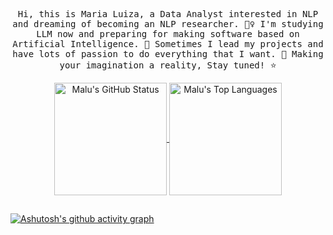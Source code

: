 <!--Customizing
<samp> </samp> 사이에 내용 수정 가능-->
<p align="center">
  <samp>
    Hi, this is Maria Luiza, a Data Analyst interested in NLP and dreaming of becoming an NLP researcher. 🙋‍♀️ I'm studying LLM now and preparing for making software based on Artificial Intelligence. 🤖 Sometimes I lead my projects and have lots of passion to do everything that I want. 🎇 Making your imagination a reality, Stay tuned! ⭐
  </samp>
</p>

<!--My Customizing align, height, color 등 수정 가능-->
<div align="center">
  <a href="https://github.com/mlluizza">
  <img align="center" style="height:180px" src="https://github-readme-stats.vercel.app/api?username=mlluizza&show_icons=true&include_all_commits=true&hide_border=true&bg_color=000000&title_color=ffffff&text_color=ffffff&icon_color=ffffff" alt="Malu's GitHub Status" />
</a>
  <a href="https://github.com/mlluizza"><img align="center" style="height:180px" src="https://github-readme-stats.vercel.app/api/top-langs/?username=mlluizza&layout=compact&hide_border=true&bg_color=000000&title_color=fff&text_color=fff" alt="Malu's Top Languages" /></a>
</div>

##


[![Ashutosh's github activity graph](https://github-readme-activity-graph.vercel.app/graph?username=mlluizza&bg_color=000000&color=ffffff&line=ffffff&point=ffffff&area=true&hide_border=true)](https://github.com/mlluizza/github-readme-activity-graph)

##


